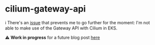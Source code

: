 # cilium-gateway-api

ℹ️ There's an [issue](https://github.com/cilium/cilium/issues/27493) that prevents me to go further for the moment: I'm not able to make use of the Gateway API with Cilium in EKS.

⚠️ **Work in progress** for a future blog post [here](https://blog.ogenki.io/)
